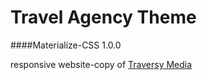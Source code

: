 # Travel Agency Theme 
####Materialize-CSS 1.0.0 

responsive website-copy 
of [Traversy Media](https://youtu.be/MaP3vO-vEsg)

